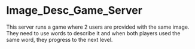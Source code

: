# Image_Desc_Game_Server

This server runs a game where 2 users are provided with the same image. They need to use words to describe it and when both players used the same word, they progress to the next level.
